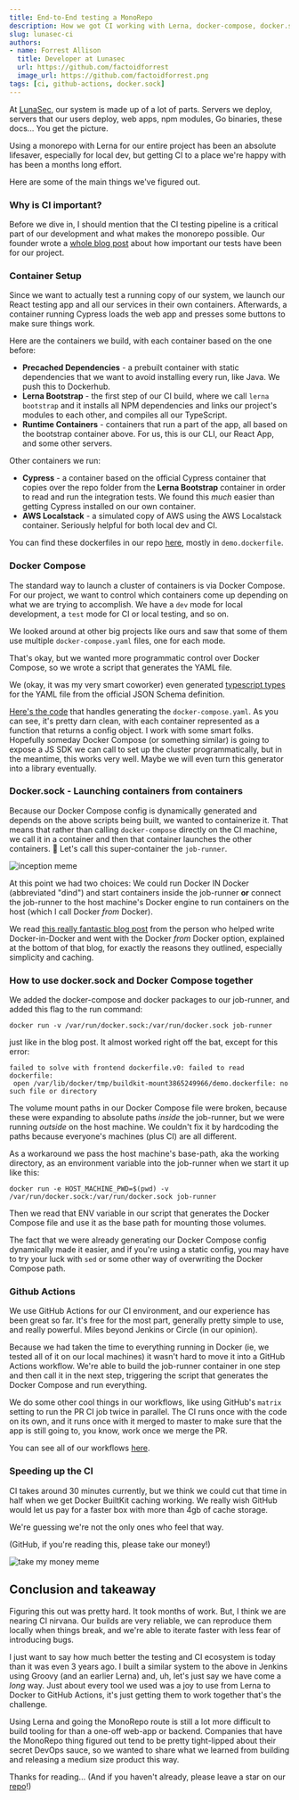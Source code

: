 ```yaml
---
title: End-to-End testing a MonoRepo
description: How we got CI working with Lerna, docker-compose, docker.sock, and cypress
slug: lunasec-ci
authors:
- name: Forrest Allison
  title: Developer at Lunasec
  url: https://github.com/factoidforrest
  image_url: https://github.com/factoidforrest.png
tags: [ci, github-actions, docker.sock]
---
```

<!--
  ~ Copyright by LunaSec (owned by Refinery Labs, Inc)
  ~
  ~ Licensed under the Creative Commons Attribution-ShareAlike 4.0 International
  ~ (the "License"); you may not use this file except in compliance with the
  ~ License. You may obtain a copy of the License at
  ~
  ~ https://creativecommons.org/licenses/by-sa/4.0/legalcode
  ~
  ~ See the License for the specific language governing permissions and
  ~ limitations under the License.
  ~
-->

At [LunaSec](https://github.com/lunasec-io/lunasec), our system is made up of a lot of parts.  Servers we deploy, servers that 
our users deploy, web apps, npm modules, Go binaries, these docs... You get the picture.

Using a monorepo with Lerna for our entire project has been an absolute lifesaver, especially for local dev, but getting CI to a place
we're happy with has been a months long effort. 

Here are some of the main things we've figured out.

<!--truncate-->

### Why is CI important?
Before we dive in, I should mention that the CI testing pipeline is a critical part of our development and what makes the monorepo possible.
Our founder wrote a [whole blog post](/blog/testing-philosophy) about how important our tests have been for our project.

### Container Setup
Since we want to actually test a running copy of our system, we launch our React testing app and all our services in 
their own containers. Afterwards, a container running Cypress loads the web app and presses some buttons to make sure things work.

Here are the containers we build, with each container based on the one before:
* **Precached Dependencies** - a prebuilt container with static dependencies that we want to avoid installing every run, like Java. 
  We push this to Dockerhub.
* **Lerna Bootstrap** - the first step of our CI build, where we call `lerna bootstrap` and it installs all NPM
  dependencies and links our project's modules to each other, and compiles all our TypeScript.
* **Runtime Containers** - containers that run a part of the app, all based on the bootstrap container above. 
  For us, this is our CLI, our React App, and some other servers.

Other containers we run:
* **Cypress** - a container based on the official Cypress container that copies over the repo folder from the **Lerna Bootstrap** container
  in order to read and run the integration tests.  We found 
  this *much* easier than getting Cypress installed on our own container.
* **AWS Localstack** - a simulated copy of AWS using the AWS Localstack container.  Seriously helpful for both local dev and CI.
  
You can find these dockerfiles in our repo [here](https://github.com/lunasec-io/lunasec/tree/master/lunadefend/js/docker), mostly in `demo.dockerfile`.

### Docker Compose
The standard way to launch a cluster of containers is via Docker Compose.  For our project, we want to control which containers come
up depending on what we are trying to accomplish.  We have a `dev` mode for local development, a `test` mode for CI or local testing, and so on.  

We looked around at other big projects like ours and saw that some of them use multiple `docker-compose.yaml` files, one for each mode.  

That's okay, but we wanted more programmatic control over Docker Compose, so we wrote a script that generates the YAML file.  

We (okay, it was my very smart coworker) even generated
[typescript types](https://github.com/lunasec-io/lunasec/blob/master/lunadefend/js/sdks/packages/cli/src/docker-compose/docker-compose-types.ts) 
for the YAML file from the official JSON Schema definition.

[Here's the code](https://github.com/lunasec-io/lunasec/blob/master/lunadefend/js/sdks/packages/cli/src/docker-compose/lunasec-stack.ts) 
that handles generating the `docker-compose.yaml`.  As you can see, it's pretty darn clean, with each container represented as a function that returns
a config object.  I work with some smart folks.  Hopefully someday Docker Compose (or something similar) is going to 
expose a JS SDK we can call to set up the cluster programmatically,
but in the meantime, this works very well.  Maybe we will even turn this generator into a library eventually.

### Docker.sock - Launching containers from containers
Because our Docker Compose config is dynamically generated and depends on the above scripts being built, we wanted to containerize it.
That means that rather than calling `docker-compose` directly on the CI machine, we call it in a container and then that container launches 
the other containers. 🤯 Let's call this super-container the `job-runner`.

![inception meme](/img/deeper-meme.jpg)

At this point we had two choices:  We could run Docker IN Docker (abbreviated "dind") and start containers inside the job-runner **or** 
connect the job-runner to the host machine's Docker engine
to run containers on the host (which I call Docker *from* Docker).

We read [this really fantastic blog post](https://jpetazzo.github.io/2015/09/03/do-not-use-docker-in-docker-for-ci/)
from the person who helped write Docker-in-Docker and went with the Docker *from* Docker option, 
explained at the bottom of that blog, for exactly the reasons they outlined, especially simplicity and caching.

### How to use docker.sock and Docker Compose together
We added the docker-compose and docker packages to our job-runner, and added this flag to the run command:
```shell
docker run -v /var/run/docker.sock:/var/run/docker.sock job-runner
```
just like in the blog post. It almost worked right off the bat, except for this error:
```shell
failed to solve with frontend dockerfile.v0: failed to read dockerfile:
 open /var/lib/docker/tmp/buildkit-mount3865249966/demo.dockerfile: no such file or directory
```

The volume mount paths in our Docker Compose file were broken, because these were expanding to absolute paths *inside* 
the job-runner, but we were running *outside* on the host machine.
We couldn't fix it by hardcoding the paths because everyone's machines (plus CI) are all different.

As a workaround we pass the host machine's base-path, aka the working directory, as an environment variable into the job-runner when we start it up like this:
```shell
docker run -e HOST_MACHINE_PWD=$(pwd) -v /var/run/docker.sock:/var/run/docker.sock job-runner
```

Then we read that ENV variable in our script that generates the Docker Compose file and use it as the base path for mounting those volumes.  

The fact that we were already generating our Docker Compose config dynamically made it easier, and if you're using a static config,
you may have to try your luck with `sed` or some other way of overwriting the Docker Compose path.

### Github Actions
We use GitHub Actions for our CI environment, and our experience has been great so far.
It's free for the most part, generally pretty simple to use, and really powerful.
Miles beyond Jenkins or Circle (in our opinion).

Because we had taken the time to everything running in Docker (ie, we tested all of it on our local machines)
it wasn't hard to move it into a GitHub Actions workflow.
We're able to build the job-runner container in one step and then call it in the next step,
triggering the script that generates the Docker Compose and run everything.  

We do some other cool things in our workflows, like using GitHub's `matrix` setting to run the PR CI job twice in parallel. 
The CI runs once with the code on its own, and it runs once with it merged to master to make sure that the app is still 
going to, you know, work once we merge the PR. 

You can see all of our workflows [here](https://github.com/lunasec-io/lunasec/tree/master/.github/workflows).

### Speeding up the CI
CI takes around 30 minutes currently, but we think we could cut that time in half when we get Docker BuiltKit caching working.
We really 
wish GitHub would let us pay for a faster box with more than 4gb of cache storage. 

We're guessing we're not the only ones who feel that way.

(GitHub, if you're reading this, please take our money!)

![take my money meme](/img/take-my-money-meme.jpg)

## Conclusion and takeaway
Figuring this out was pretty hard. It took months of work. But, I think we are nearing CI nirvana.  Our builds are very reliable,
we can reproduce them locally when things break, and we're able to iterate faster with less fear of introducing bugs. 

I just want to say how much better the testing and CI ecosystem is today than it was even 3 years ago.  I built a similar system to the above
in Jenkins using Groovy (and an earlier Lerna) and, uh, let's just say we have come a _long_ way.  Just about
every tool we used was a joy to use from Lerna to Docker to GitHub Actions, it's just getting them to work together that's the challenge.

Using Lerna and going the MonoRepo route is still a lot more difficult to build tooling for than a one-off web-app or backend. 
Companies that have the MonoRepo thing figured out tend to be pretty tight-lipped about their secret DevOps sauce,
so we wanted to share what we learned from building and releasing a medium size product this way.

Thanks for reading... (And if you haven't already, please leave a star on our [repo](https://github.com/lunasec-io/lunasec)!)
